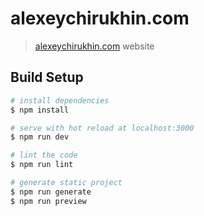 # alexeychirukhin.com

> [alexeychirukhin.com](https://alexeychirukhin.com) website

## Build Setup

```bash
# install dependencies
$ npm install

# serve with hot reload at localhost:3000
$ npm run dev

# lint the code
$ npm run lint

# generate static project
$ npm run generate
$ npm run preview
```
